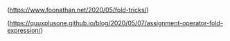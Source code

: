 (https://www.foonathan.net/2020/05/fold-tricks/)

(https://quuxplusone.github.io/blog/2020/05/07/assignment-operator-fold-expression/)




